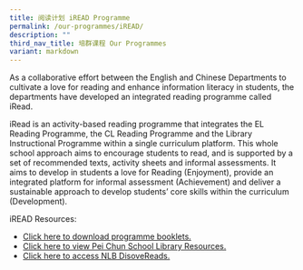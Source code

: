 ```yaml
---
title: 阅读计划 iREAD Programme
permalink: /our-programmes/iREAD/
description: ""
third_nav_title: 培群课程 Our Programmes
variant: markdown
---
```

As a collaborative effort between the English and Chinese Departments to cultivate a love for reading and enhance information literacy in students, the departments have developed an integrated reading programme called iRead. 

iRead is an activity-based reading programme that integrates the EL Reading Programme, the CL Reading Programme and the Library Instructional Programme within a single curriculum platform.  This whole school approach aims to encourage students to read, and is supported by a set of recommended texts, activity sheets and informal assessments.  It aims to develop in students a love for Reading (Enjoyment), provide an integrated platform for informal assessment (Achievement) and deliver a sustainable approach to develop students’ core skills within the curriculum (Development).

iREAD Resources: 
* [Click here to download programme booklets.](https://sites.google.com/pcps.edu.sg/ireadprogrammeportal)<br>
* [Click here to view Pei Chun School Library Resources.](https://schoolibrary.moe.edu.sg/peichunpublic/cgi-bin/spydus.exe/MSGTRN/WPAC/HOME)<br>
* [Click here to access NLB DisoveReads.](https://go.gov.sg/nlb-childrenandteens)